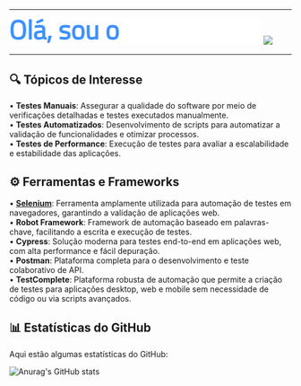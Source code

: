 ## 
<hr>
<p>
  <img src="typewriter.gif" width="450">
  <img src="https://user-images.githubusercontent.com/74038190/212749447-bfb7e725-6987-49d9-ae85-2015e3e7cc41.gif" width="300">
</p>
<hr>

## 🔍 Tópicos de Interesse

  
• **Testes Manuais**: Assegurar a qualidade do software por meio de verificações detalhadas e testes executados manualmente.  
• **Testes Automatizados**: Desenvolvimento de scripts para automatizar a validação de funcionalidades e otimizar processos.  
• **Testes de Performance**: Execução de testes para avaliar a escalabilidade e estabilidade das aplicações.  

## ⚙️ Ferramentas e Frameworks

  
• **[Selenium](https://www.selenium.dev/)**: Ferramenta amplamente utilizada para automação de testes em navegadores, garantindo a validação de aplicações web.  
• **Robot Framework**: Framework de automação baseado em palavras-chave, facilitando a escrita e execução de testes.  
• **Cypress**: Solução moderna para testes end-to-end em aplicações web, com alta performance e fácil depuração.  
• **Postman**: Plataforma completa para o desenvolvimento e teste colaborativo de API.  
• **TestComplete**: Plataforma robusta de automação que permite a criação de testes para aplicações desktop, web e mobile sem necessidade de código ou via scripts avançados.  

## 📊 Estatísticas do GitHub
Aqui estão algumas estatísticas do GitHub:

![Anurag's GitHub stats](https://github-readme-stats.vercel.app/api?username=henriqueos92&theme=midnight-purple&show_icons=true)

